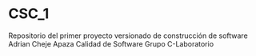 # CSC_1
Repositorio del primer proyecto versionado de construcción de software
Adrian Cheje Apaza
Calidad de Software Grupo C-Laboratorio
